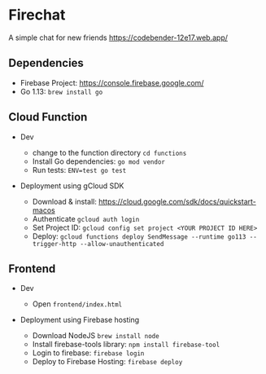 # Firechat
A simple chat for new friends https://codebender-12e17.web.app/

## Dependencies
- Firebase Project: https://console.firebase.google.com/
- Go 1.13: `brew install go`

## Cloud Function
- Dev
  - change to the function directory `cd functions`
  - Install Go dependencies: `go mod vendor`
  - Run tests: `ENV=test go test`

- Deployment using gCloud SDK
  - Download & install: https://cloud.google.com/sdk/docs/quickstart-macos
  - Authenticate `gcloud auth login`
  - Set Project ID: `gcloud config set project <YOUR PROJECT ID HERE>`
  - Deploy: `gcloud functions deploy SendMessage --runtime go113 --trigger-http --allow-unauthenticated`

## Frontend
- Dev
  - Open `frontend/index.html`

- Deployment using Firebase hosting
  - Download NodeJS `brew install node`
  - Install firebase-tools library: `npm install firebase-tool`
  - Login to firebase: `firebase login`
  - Deploy to Firebase Hosting: `firebase deploy`
